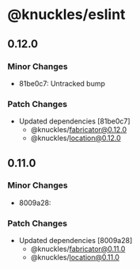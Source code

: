 # @knuckles/eslint

## 0.12.0

### Minor Changes

- 81be0c7: Untracked bump

### Patch Changes

- Updated dependencies [81be0c7]
  - @knuckles/fabricator@0.12.0
  - @knuckles/location@0.12.0

## 0.11.0

### Minor Changes

- 8009a28:

### Patch Changes

- Updated dependencies [8009a28]
  - @knuckles/fabricator@0.11.0
  - @knuckles/location@0.11.0
